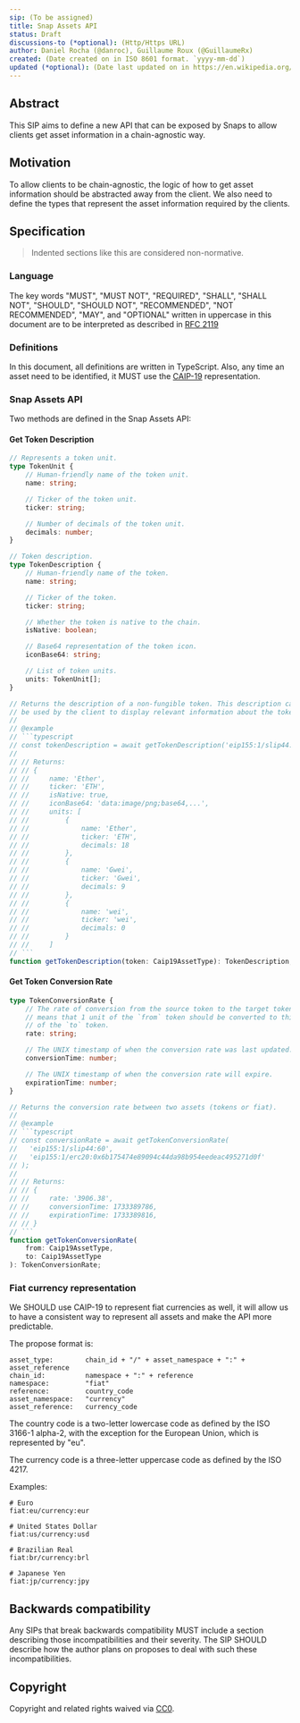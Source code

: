```yaml
---
sip: (To be assigned)
title: Snap Assets API
status: Draft
discussions-to (*optional): (Http/Https URL)
author: Daniel Rocha (@danroc), Guillaume Roux (@GuillaumeRx)
created: (Date created on in ISO 8601 format. `yyyy-mm-dd`)
updated (*optional): (Date last updated on in https://en.wikipedia.org/wiki/ISO_8601 format. `yyyy-mm-dd`. This should be only used on SIPs with `Living` status)
---
```


## Abstract

This SIP aims to define a new API that can be exposed by Snaps to allow clients
get asset information in a chain-agnostic way.

## Motivation

To allow clients to be chain-agnostic, the logic of how to get asset
information should be abstracted away from the client. We also need to define
the types that represent the asset information required by the clients.

## Specification

> Indented sections like this are considered non-normative.

### Language

The key words "MUST", "MUST NOT", "REQUIRED", "SHALL", "SHALL NOT", "SHOULD",
"SHOULD NOT", "RECOMMENDED", "NOT RECOMMENDED", "MAY", and "OPTIONAL" written
in uppercase in this document are to be interpreted as described in [RFC
2119](https://www.ietf.org/rfc/rfc2119.txt)

### Definitions

In this document, all definitions are written in TypeScript. Also, any time an
asset need to be identified, it MUST use the [CAIP-19][caip-19] representation.

### Snap Assets API

Two methods are defined in the Snap Assets API:

#### Get Token Description

```typescript
// Represents a token unit.
type TokenUnit {
    // Human-friendly name of the token unit.
    name: string;

    // Ticker of the token unit.
    ticker: string;

    // Number of decimals of the token unit.
    decimals: number;
}

// Token description.
type TokenDescription {
    // Human-friendly name of the token.
    name: string;

    // Ticker of the token.
    ticker: string;

    // Whether the token is native to the chain.
    isNative: boolean;

    // Base64 representation of the token icon.
    iconBase64: string;

    // List of token units.
    units: TokenUnit[];
}

// Returns the description of a non-fungible token. This description can then
// be used by the client to display relevant information about the token.
//
// @example
// ```typescript
// const tokenDescription = await getTokenDescription('eip155:1/slip44:60');
//
// // Returns:
// // {
// //     name: 'Ether',
// //     ticker: 'ETH',
// //     isNative: true,
// //     iconBase64: 'data:image/png;base64,...',
// //     units: [
// //         {
// //             name: 'Ether',
// //             ticker: 'ETH',
// //             decimals: 18
// //         },
// //         {
// //             name: 'Gwei',
// //             ticker: 'Gwei',
// //             decimals: 9
// //         },
// //         {
// //             name: 'wei',
// //             ticker: 'wei',
// //             decimals: 0
// //         }
// //     ]
// ```
function getTokenDescription(token: Caip19AssetType): TokenDescription;
```

#### Get Token Conversion Rate

```typescript
type TokenConversionRate {
    // The rate of conversion from the source token to the target token. It
    // means that 1 unit of the `from` token should be converted to this amount
    // of the `to` token.
    rate: string;

    // The UNIX timestamp of when the conversion rate was last updated.
    conversionTime: number;

    // The UNIX timestamp of when the conversion rate will expire.
    expirationTime: number;
}

// Returns the conversion rate between two assets (tokens or fiat).
//
// @example
// ```typescript
// const conversionRate = await getTokenConversionRate(
//   'eip155:1/slip44:60',
//   'eip155:1/erc20:0x6b175474e89094c44da98b954eedeac495271d0f'
// );
//
// // Returns:
// // {
// //     rate: '3906.38',
// //     conversionTime: 1733389786,
// //     expirationTime: 1733389816,
// // }
// ```
function getTokenConversionRate(
    from: Caip19AssetType,
    to: Caip19AssetType
): TokenConversionRate;
```

### Fiat currency representation

We SHOULD use CAIP-19 to represent fiat currencies as well, it will allow us to
have a consistent way to represent all assets and make the API more
predictable.

The propose format is:

```
asset_type:        chain_id + "/" + asset_namespace + ":" + asset_reference
chain_id:          namespace + ":" + reference
namespace:         "fiat"
reference:         country_code
asset_namespace:   "currency"
asset_reference:   currency_code
```

The country code is a two-letter lowercase code as defined by the ISO 3166-1
alpha-2, with the exception for the European Union, which is represented by
"eu".

The currency code is a three-letter uppercase code as defined by the ISO 4217.

Examples:

```
# Euro
fiat:eu/currency:eur

# United States Dollar
fiat:us/currency:usd

# Brazilian Real
fiat:br/currency:brl

# Japanese Yen
fiat:jp/currency:jpy
```

## Backwards compatibility

Any SIPs that break backwards compatibility MUST include a section describing
those incompatibilities and their severity. The SIP SHOULD describe how the
author plans on proposes to deal with such these incompatibilities.

## Copyright

Copyright and related rights waived via [CC0](../LICENSE).

[caip-19]: https://github.com/ChainAgnostic/CAIPs/blob/main/CAIPs/caip-19.md
